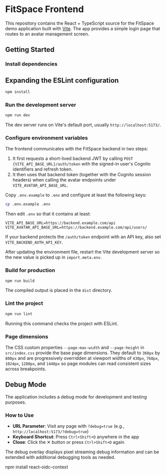 # FitSpace Frontend

This repository contains the React + TypeScript source for the FitSpace demo application built with [Vite](https://vitejs.dev/). The app provides a simple login page that routes to an avatar management screen.

## Getting Started

### Install dependencies

## Expanding the ESLint configuration
```bash
npm install
```

### Run the development server
```bash
npm run dev
```
The dev server runs on Vite's default port, usually `http://localhost:5173/`.

### Configure environment variables

The frontend communicates with the FitSpace backend in two steps:

1. It first requests a short-lived backend JWT by calling
   `POST {VITE_API_BASE_URL}/auth/token` with the signed-in user's Cognito
   identifiers and refresh token.
2. It then uses that backend token (together with the Cognito session headers)
   when calling the avatar endpoints under `VITE_AVATAR_API_BASE_URL`.

Copy `.env.example` to `.env` and configure at least the following keys:

```bash
cp .env.example .env
```

Then edit `.env` so that it contains at least:

```dotenv
VITE_API_BASE_URL=https://backend.example.com/api
VITE_AVATAR_API_BASE_URL=https://backend.example.com/api/users/
```
If your backend protects the `/auth/token` endpoint with an API key, also set
`VITE_BACKEND_AUTH_API_KEY`.

After updating the environment file, restart the Vite development server so the
new value is picked up in `import.meta.env`.


### Build for production
```bash
npm run build
```

The compiled output is placed in the `dist` directory.

### Lint the project
```bash
npm run lint
```

Running this command checks the project with ESLint.

### Page dimensions

The CSS custom properties `--page-max-width` and `--page-height` in
`src/index.css` provide the base page dimensions. They default to `360px`
by `800px` and are progressively overridden at viewport widths of `430px`,
`768px`, `1024px`, `1280px`, and `1440px` so page modules can read consistent
sizes across breakpoints.

## Debug Mode

The application includes a debug mode for development and testing purposes.

### How to Use
- **URL Parameter**: Visit any page with `?debug=true` (e.g., `http://localhost:5173/?debug=true`)
- **Keyboard Shortcut**: Press `Ctrl+Shift+D` anywhere in the app
- **Close**: Click the ✕ button or press `Ctrl+Shift+D` again

The debug overlay displays pixel streaming debug information and can be extended with additional debugging tools as needed.

npm install react-oidc-context  